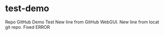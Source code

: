 # test-demo
Repo GitHub Demo Test
New line from GitHub WebGUI.
New line from locat git repo.
Fixed ERROR
